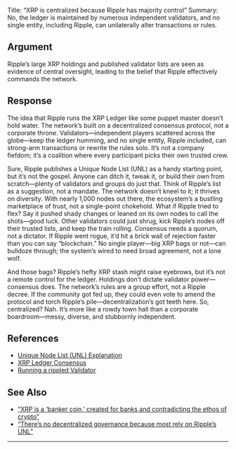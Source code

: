 Title: “XRP is centralized because Ripple has majority control”
Summary: No, the ledger is maintained by numerous independent validators, and no single entity, including Ripple, can unilaterally alter transactions or rules.

## Argument  
Ripple’s large XRP holdings and published validator lists are seen as evidence of central oversight, leading to the belief that Ripple effectively commands the network.

## Response  
The idea that Ripple runs the XRP Ledger like some puppet master doesn’t hold water. The network’s built on a decentralized consensus protocol, not a corporate throne. Validators—independent players scattered across the globe—keep the ledger humming, and no single entity, Ripple included, can strong-arm transactions or rewrite the rules solo. It’s not a company fiefdom; it’s a coalition where every participant picks their own trusted crew.

Sure, Ripple publishes a Unique Node List (UNL) as a handy starting point, but it’s not the gospel. Anyone can ditch it, tweak it, or build their own from scratch—plenty of validators and groups do just that. Think of Ripple’s list as a suggestion, not a mandate. The network doesn’t kneel to it; it thrives on diversity. With nearly 1,000 nodes out there, the ecosystem’s a bustling marketplace of trust, not a single-point chokehold.
What if Ripple tried to flex? Say it pushed shady changes or leaned on its own nodes to call the shots—good luck. Other validators could just shrug, kick Ripple’s nodes off their trusted lists, and keep the train rolling. Consensus needs a quorum, not a dictator. If Ripple went rogue, it’d hit a brick wall of rejection faster than you can say “blockchain.” No single player—big XRP bags or not—can bulldoze through; the system’s wired to need broad agreement, not a lone wolf.

And those bags? Ripple’s hefty XRP stash might raise eyebrows, but it’s not a remote control for the ledger. Holdings don’t dictate validator power—consensus does. The network’s rules are a group effort, not a Ripple decree. If the community got fed up, they could even vote to amend the protocol and torch Ripple’s pile—decentralization’s got teeth here. So, centralized? Nah. It’s more like a rowdy town hall than a corporate boardroom—messy, diverse, and stubbornly independent.

## References
- [Unique Node List (UNL) Explanation](https://xrpl.org/docs/concepts/consensus-protocol/unl)
- [XRP Ledger Consensus](https://xrpl.org/consensus.html)
- [Running a rippled Validator](https://xrpl.org/run-a-rippled-validator.html)

## See Also
- [“XRP is a ‘banker coin,’ created for banks and contradicting the ethos of crypto”](xrp-is-a-banker-coin-created-for-banks-and-contradicting-the-ethos-of-crypto.html)
- [“There’s no decentralized governance because most rely on Ripple’s UNL”](theres-no-decentralized-governance-because-most-rely-on-ripples-unl.html)

---

